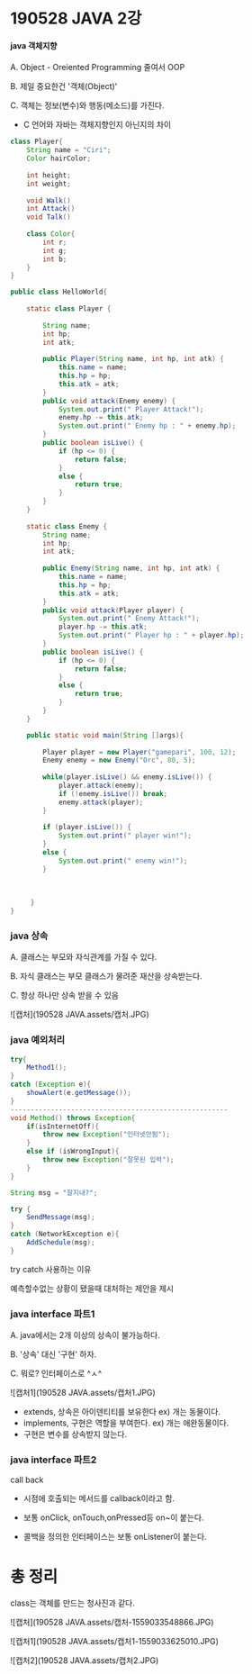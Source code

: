 # 190528 JAVA 2강

#### java 객체지향

A. Object - Oreiented Programming 줄여서 OOP

B. 제일 중요한건 '객체(Object)'

C. 객체는 정보(변수)와 행동(메소드)를 가진다.

* C 언어와 자바는 객체지향인지 아닌지의 차이 

```java
class Player{
    String name = "Ciri";
    Color hairColor;
    
    int height;
    int weight;
    
    void Walk()
    int Attack()
    void Talk()
    
    class Color{
        int r;
        int g;
        int b;
    }
}
```

```java
public class HelloWorld{
    
    static class Player {
        
        String name;
        int hp;
        int atk;
        
        public Player(String name, int hp, int atk) {
            this.name = name;
            this.hp = hp;
            this.atk = atk;
        }
        public void attack(Enemy enemy) {
            System.out.print(" Player Attack!");
            enemy.hp -= this.atk;
            System.out.print(" Enemy hp : " + enemy.hp);
        }
        public boolean isLive() {
            if (hp <= 0) {
                return false;
            }
            else {
                return true;
            }
        }
    }
    
    static class Enemy {
        String name;
        int hp;
        int atk;
        
        public Enemy(String name, int hp, int atk) {
            this.name = name;
            this.hp = hp;
            this.atk = atk;
        }
        public void attack(Player player) {
            System.out.print(" Enemy Attack!");
            player.hp -= this.atk;
            System.out.print(" Player hp : " + player.hp);
        }
        public boolean isLive() {
            if (hp <= 0) {
                return false;
            }
            else {
                return true;
            }
        }
    }

    public static void main(String []args){
        
        Player player = new Player("gamepari", 100, 12);
        Enemy enemy = new Enemy("Orc", 80, 5);
        
        while(player.isLive() && enemy.isLive()) {
            player.attack(enemy);
            if (!enemy.isLive()) break;
            enemy.attack(player);
        }
        
        if (player.isLive()) {
            System.out.print(" player win!");
        }
        else {
            System.out.print(" enemy win!");
        }
        
        
      
     }
}

```



### java 상속

A. 클래스는 부모와 자식관계를 가질 수 있다.

B. 자식 클래스는 부모 클래스가 물려준 재산을 상속받는다.

C. 항상 하나만 상속 받을 수 있음

![캡처](190528 JAVA.assets/캡처.JPG)

### java 예외처리

```java
try{
    Method1();
}
catch (Exception e){
    showAlert(e.getMessage());
}
------------------------------------------------------
void Method() throws Exception{
    if(isInternetOff){
        throw new Exception("인터넷안됨");
    }
    else if (isWrongInput){
        throw new Exception("잘못된 입력");
    }
}

String msg = "잘지내?";

try {
    SendMessage(msg);
}
catch (NetworkException e){
    AddSchedule(msg);
}
```

try catch 사용하는 이유

예측할수없는 상황이 됐을때 대처하는 제안을 제시 

### java interface 파트1

A. java에서는 2개 이상의 상속이 불가능하다.

B. '상속' 대신 '구현' 하자.

C. 뭐로? 인터페이스로 ^ㅅ^

![캡처1](190528 JAVA.assets/캡처1.JPG)

* extends, 상속은 아이덴티티를 보유한다 ex) 개는 동물이다.
* implements, 구현은 역할을 부여한다. ex) 개는 애완동물이다.
* 구현은 변수를 상속받지 않는다.

###  java interface 파트2

call back

* 시점에 호출되는 메서드를 callback이라고 함.

* 보통 onClick, onTouch,onPressed등 on~이 붙는다.
* 콜백을 정의한 인터페이스는 보통 onListener이 붙는다.

# 총 정리

class는 객체를 만드는 청사진과 같다.

![캡처](190528 JAVA.assets/캡처-1559033548866.JPG)

![캡처1](190528 JAVA.assets/캡처1-1559033625010.JPG)

![캡처2](190528 JAVA.assets/캡처2.JPG)

